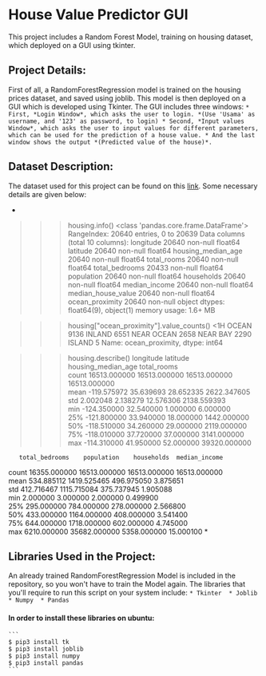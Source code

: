 # House Value Predictor GUI

This project includes a Random Forest Model, training on housing dataset, which deployed on a GUI using tkinter.

## Project Details:
First of all, a RandomForestRegression model is trained on the housing prices dataset, and saved using joblib. This model is then deployed on a GUI which is developed using Tkinter. The GUI includes three windows:
	```
	* First, *Login Window*, which asks the user to login. *(Use 'Usama' as username, and '123' as password, to login)
	* Second, *Input values Window*, which asks the user to input values for different parameters, which can be used for the prediction of a house value.
	* And the last window shows the output *(Predicted value of the house)*.
	```

## Dataset Description:
The dataset used for this project can be found on this [link](https://github.com/ageron/handson-ml2/tree/master/datasets/housing). Some necessary details are given below:

*
>>> housing.info()
<class 'pandas.core.frame.DataFrame'>
RangeIndex: 20640 entries, 0 to 20639
Data columns (total 10 columns):
longitude             20640 non-null float64
latitude              20640 non-null float64
housing_median_age    20640 non-null float64
total_rooms           20640 non-null float64
total_bedrooms        20433 non-null float64
population            20640 non-null float64
households            20640 non-null float64
median_income         20640 non-null float64
median_house_value    20640 non-null float64
ocean_proximity       20640 non-null object
dtypes: float64(9), object(1)
memory usage: 1.6+ MB

>>> housing["ocean_proximity"].value_counts()
<1H OCEAN     9136
INLAND        6551
NEAR OCEAN    2658
NEAR BAY      2290
ISLAND           5
Name: ocean_proximity, dtype: int64

>>> housing.describe()
          longitude      latitude  housing_median_age   total_rooms  \
count  16513.000000  16513.000000        16513.000000  16513.000000   
mean    -119.575972     35.639693           28.652335   2622.347605   
std        2.002048      2.138279           12.576306   2138.559393   
min     -124.350000     32.540000            1.000000      6.000000   
25%     -121.800000     33.940000           18.000000   1442.000000   
50%     -118.510000     34.260000           29.000000   2119.000000   
75%     -118.010000     37.720000           37.000000   3141.000000   
max     -114.310000     41.950000           52.000000  39320.000000   

       total_bedrooms    population    households  median_income  
count    16355.000000  16513.000000  16513.000000   16513.000000  
mean       534.885112   1419.525465    496.975050       3.875651  
std        412.716467   1115.715084    375.737945       1.905088  
min          2.000000      3.000000      2.000000       0.499900  
25%        295.000000    784.000000    278.000000       2.566800  
50%        433.000000   1164.000000    408.000000       3.541400  
75%        644.000000   1718.000000    602.000000       4.745000  
max       6210.000000  35682.000000   5358.000000      15.000100
*

## Libraries Used in the Project:
An already trained RandomForestRegression Model is included in the repository, so you won't have to train the Model again. The libraries that you'll require to run this script on your system include: 
	```
	* Tkinter 
	* Joblib
	* Numpy 
	* Pandas
	```
#### In order to install these libraries on ubuntu:
	```
	$ pip3 install tk
	$ pip3 install joblib
	$ pip3 install numpy
	$ pip3 install pandas
	```
	

